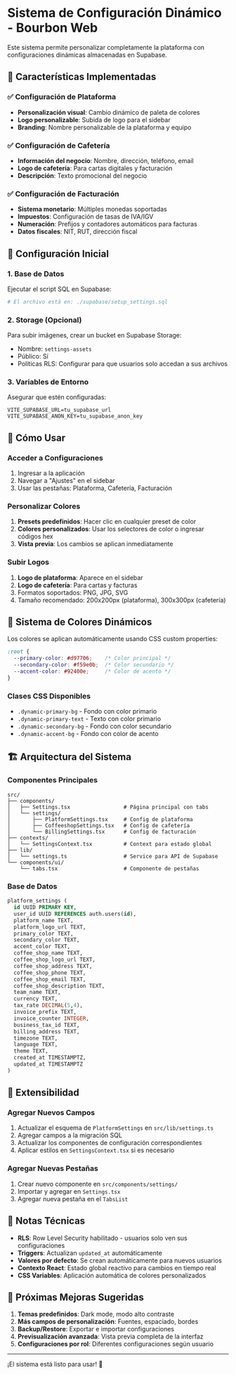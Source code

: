 # Sistema de Configuración Dinámico - Bourbon Web

Este sistema permite personalizar completamente la plataforma con configuraciones dinámicas almacenadas en Supabase.

## 🎯 Características Implementadas

### ✅ Configuración de Plataforma
- **Personalización visual**: Cambio dinámico de paleta de colores
- **Logo personalizable**: Subida de logo para el sidebar
- **Branding**: Nombre personalizable de la plataforma y equipo

### ✅ Configuración de Cafetería
- **Información del negocio**: Nombre, dirección, teléfono, email
- **Logo de cafetería**: Para cartas digitales y facturación
- **Descripción**: Texto promocional del negocio

### ✅ Configuración de Facturación
- **Sistema monetario**: Múltiples monedas soportadas
- **Impuestos**: Configuración de tasas de IVA/IGV
- **Numeración**: Prefijos y contadores automáticos para facturas
- **Datos fiscales**: NIT, RUT, dirección fiscal

## 🚀 Configuración Inicial

### 1. Base de Datos
Ejecutar el script SQL en Supabase:
```bash
# El archivo está en: ./supabase/setup_settings.sql
```

### 2. Storage (Opcional)
Para subir imágenes, crear un bucket en Supabase Storage:
- Nombre: `settings-assets`
- Público: Sí
- Políticas RLS: Configurar para que usuarios solo accedan a sus archivos

### 3. Variables de Entorno
Asegurar que estén configuradas:
```env
VITE_SUPABASE_URL=tu_supabase_url
VITE_SUPABASE_ANON_KEY=tu_supabase_anon_key
```

## 📱 Cómo Usar

### Acceder a Configuraciones
1. Ingresar a la aplicación
2. Navegar a "Ajustes" en el sidebar
3. Usar las pestañas: Plataforma, Cafetería, Facturación

### Personalizar Colores
1. **Presets predefinidos**: Hacer clic en cualquier preset de color
2. **Colores personalizados**: Usar los selectores de color o ingresar códigos hex
3. **Vista previa**: Los cambios se aplican inmediatamente

### Subir Logos
1. **Logo de plataforma**: Aparece en el sidebar
2. **Logo de cafetería**: Para cartas y facturas
3. Formatos soportados: PNG, JPG, SVG
4. Tamaño recomendado: 200x200px (plataforma), 300x300px (cafetería)

## 🎨 Sistema de Colores Dinámicos

Los colores se aplican automáticamente usando CSS custom properties:

```css
:root {
  --primary-color: #d97706;    /* Color principal */
  --secondary-color: #f59e0b;  /* Color secundario */  
  --accent-color: #92400e;     /* Color de acento */
}
```

### Clases CSS Disponibles
- `.dynamic-primary-bg` - Fondo con color primario
- `.dynamic-primary-text` - Texto con color primario
- `.dynamic-secondary-bg` - Fondo con color secundario
- `.dynamic-accent-bg` - Fondo con color de acento

## 🏗️ Arquitectura del Sistema

### Componentes Principales
```
src/
├── components/
│   ├── Settings.tsx                 # Página principal con tabs
│   └── settings/
│       ├── PlatformSettings.tsx     # Config de plataforma
│       ├── CoffeeshopSettings.tsx   # Config de cafetería
│       └── BillingSettings.tsx      # Config de facturación
├── contexts/
│   └── SettingsContext.tsx          # Context para estado global
├── lib/
│   └── settings.ts                  # Service para API de Supabase
└── components/ui/
    └── tabs.tsx                     # Componente de pestañas
```

### Base de Datos
```sql
platform_settings (
  id UUID PRIMARY KEY,
  user_id UUID REFERENCES auth.users(id),
  platform_name TEXT,
  platform_logo_url TEXT,
  primary_color TEXT,
  secondary_color TEXT,
  accent_color TEXT,
  coffee_shop_name TEXT,
  coffee_shop_logo_url TEXT,
  coffee_shop_address TEXT,
  coffee_shop_phone TEXT,
  coffee_shop_email TEXT,
  coffee_shop_description TEXT,
  team_name TEXT,
  currency TEXT,
  tax_rate DECIMAL(5,4),
  invoice_prefix TEXT,
  invoice_counter INTEGER,
  business_tax_id TEXT,
  billing_address TEXT,
  timezone TEXT,
  language TEXT,
  theme TEXT,
  created_at TIMESTAMPTZ,
  updated_at TIMESTAMPTZ
)
```

## 🔧 Extensibilidad

### Agregar Nuevos Campos
1. Actualizar el esquema de `PlatformSettings` en `src/lib/settings.ts`
2. Agregar campos a la migración SQL
3. Actualizar los componentes de configuración correspondientes
4. Aplicar estilos en `SettingsContext.tsx` si es necesario

### Agregar Nuevas Pestañas
1. Crear nuevo componente en `src/components/settings/`
2. Importar y agregar en `Settings.tsx`
3. Agregar nueva pestaña en el `TabsList`

## 📝 Notas Técnicas

- **RLS**: Row Level Security habilitado - usuarios solo ven sus configuraciones
- **Triggers**: Actualizan `updated_at` automáticamente
- **Valores por defecto**: Se crean automáticamente para nuevos usuarios
- **Contexto React**: Estado global reactivo para cambios en tiempo real
- **CSS Variables**: Aplicación automática de colores personalizados

## 🎯 Próximas Mejoras Sugeridas

1. **Temas predefinidos**: Dark mode, modo alto contraste
2. **Más campos de personalización**: Fuentes, espaciado, bordes
3. **Backup/Restore**: Exportar e importar configuraciones
4. **Previsualización avanzada**: Vista previa completa de la interfaz
5. **Configuraciones por rol**: Diferentes configuraciones según usuario

---

¡El sistema está listo para usar! 🚀